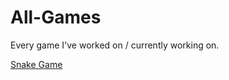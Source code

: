 # All-Games
Every game I've worked on / currently working on.


[Snake Game](https://stahlbrinkm.github.io/All-Games/Snake%20Game/)
